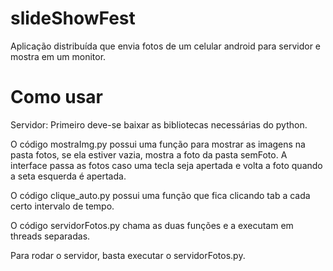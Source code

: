 # slideShowFest
Aplicação distribuída que envia fotos de um celular android para servidor e mostra em um monitor.

# Como usar
Servidor:
Primeiro deve-se baixar as bibliotecas necessárias do python.

O código mostraImg.py possui uma função para mostrar as imagens na pasta fotos, se ela estiver vazia, mostra a foto da pasta semFoto.
A interface passa as fotos caso uma tecla seja apertada e volta a foto quando a seta esquerda é apertada.

O código clique_auto.py possui uma função que fica clicando tab a cada certo intervalo de tempo.

O código servidorFotos.py chama as duas funções e a executam em threads separadas.

Para rodar o servidor, basta executar o servidorFotos.py.
